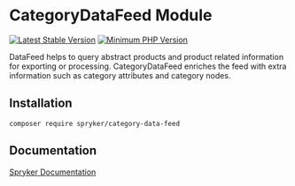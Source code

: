 # CategoryDataFeed Module
[![Latest Stable Version](https://poser.pugx.org/spryker/category-data-feed/v/stable.svg)](https://packagist.org/packages/spryker/category-data-feed)
[![Minimum PHP Version](https://img.shields.io/badge/php-%3E%3D%208.1-8892BF.svg)](https://php.net/)

DataFeed helps to query abstract products and product related information for exporting or processing. CategoryDataFeed enriches the feed with extra information such as category attributes and category nodes.

## Installation

```
composer require spryker/category-data-feed
```

## Documentation

[Spryker Documentation](https://docs.spryker.com)
